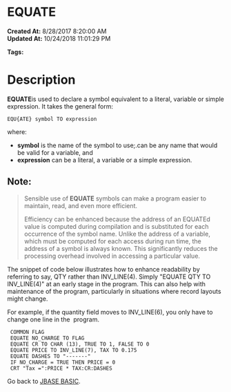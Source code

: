 # EQUATE

**Created At:** 8/28/2017 8:20:00 AM  
**Updated At:** 10/24/2018 11:01:29 PM  

**Tags:**
<badge text='program variables' vertical='middle' />

# Description

**EQUATE**is used to declare a symbol equivalent to a literal, variable or simple expression. It takes the general form:

```
EQU{ATE} symbol TO expression
```

where:

- **symbol** is the name of the symbol to use;.can be any name that would be valid for a variable, and
- **expression** can be a literal, a variable or a simple expression.


## Note:


> Sensible use of **EQUATE** symbols can make a program easier to maintain, read, and even more efficient.
> 
> Efficiency can be enhanced because the address of an EQUATEd value is computed during compilation and is substituted for each occurrence of the symbol name. Unlike the address of a variable, which must be computed for each access during run time, the address of a symbol is always known. This significantly reduces the processing overhead involved in accessing a particular value.


The snippet of code below illustrates how to enhance readability by referring to say, QTY rather than INV\_LINE(4). Simply "EQUATE QTY TO INV\_LINE(4)" at an early stage in the program. This can also help with maintenance of the program, particularly in situations where record layouts might change.

For example, if the quantity field moves to INV\_LINE(6), you only have to change one line in the  program.

```
 COMMON FLAG
 EQUATE NO_CHARGE TO FLAG
 EQUATE CR TO CHAR (13), TRUE TO 1, FALSE TO 0
 EQUATE PRICE TO INV_LINE(7), TAX TO 0.175
 EQUATE DASHES TO "-------"
 IF NO_CHARGE = TRUE THEN PRICE = 0
 CRT "Tax =":PRICE * TAX:CR:DASHES
```



Go back to [JBASE BASIC](263498-jbase-basic).
